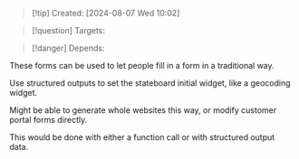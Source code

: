 
>[!tip] Created: [2024-08-07 Wed 10:02]

>[!question] Targets: 

>[!danger] Depends: 

These forms can be used to let people fill in a form in a traditional way.

Use structured outputs to set the stateboard initial widget, like a geocoding widget.

Might be able to generate whole websites this way, or modify customer portal forms directly.

This would be done with either a function call or with structured output data.